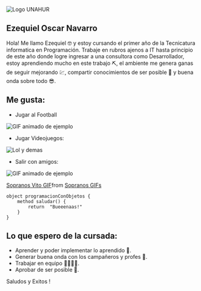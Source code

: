 ![Logo UNAHUR](./assets/UNAHUR.png)

## Ezequiel Oscar Navarro

Hola! Me llamo Ezequiel 🤓 y estoy cursando el primer año de la Tecnicatura informatica en Programación. Trabaje en rubros ajenos a IT hasta principio de este año donde logre ingresar a una consultora como Desarrollador, estoy aprendiendo mucho en este trabajo ⛏️, el ambiente me genera ganas de seguir mejorando 💹, compartir conocimientos de ser posible 🧠 y buena onda sobre todo 😎. 


## Me gusta:

- Jugar al Football

![GIF animado de ejemplo](https://media.giphy.com/media/l3UczVfUyvesAHcuA/giphy.gif?cid=790b7611eu2zl2hhd2qmrfdfs030cclfl59mjy5muwc175y5&ep=v1_gifs_search&rid=giphy.gif&ct=g)


- Jugar Videojuegos:

![ Lol y demas ](https://i.giphy.com/media/v1.Y2lkPTc5MGI3NjExZGg4bmU3dzY3NmIxOXNtcXVrbDZoaTVwNmRqeXBieW5qZTFvdmpoaiZlcD12MV9pbnRlcm5hbF9naWZfYnlfaWQmY3Q9Zw/ZVy9c5mLDv9MPg9C7p/giphy.gif)



- Salir con amigos:

![GIF animado de ejemplo](https://i.imgur.com/tu-gif.gif](https://tenor.com/view/sopranos-vito-happy-partying-having-fun-gif-16139754))

<div class="tenor-gif-embed" data-postid="16139754" data-share-method="host" data-aspect-ratio="1.1985" data-width="100%"><a href="https://tenor.com/view/sopranos-vito-happy-partying-having-fun-gif-16139754">Sopranos Vito GIF</a>from <a href="https://tenor.com/search/sopranos-gifs">Sopranos GIFs</a></div> <script type="text/javascript" async src="https://tenor.com/embed.js"></script>


```
object programacionConObjetos { 
    method saludar() { 
        return  "Bueeenaas!" 
    }
}
```

## Lo que espero de la cursada:
* Aprender y poder implementar lo aprendido 🐐.
* Generar buena onda con los campañeros y profes 🧲.
* Trabajar en equipo 🙆‍♂️🙆‍♀️.
* Aprobar de ser posible 🙏.



Saludos y Exitos !
